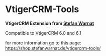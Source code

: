 VtigerCRM-Tools
===============

**VtigerCRM Extension from [Stefan Warnat](https://vtiger.stefanwarnat.de)**

Compatible to VtigerCRM 6.0 and 6.1

for more information go to this page: https://shop.stefanwarnat.de/vtigercrm-tools/
